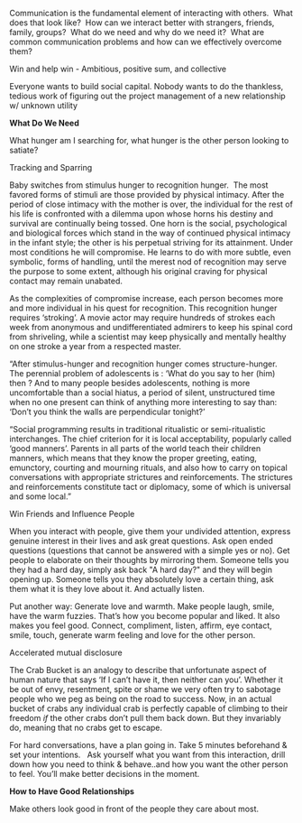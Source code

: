 Communication is the fundamental element of interacting with others.  What does that look like?  How can we interact better with strangers, friends, family, groups?  What do we need and why do we need it?  What are common communication problems and how can we effectively overcome them?

Win and help win - Ambitious, positive sum, and collective

Everyone wants to build social capital. Nobody wants to do the thankless, tedious work of figuring out the project management of a new relationship w/ unknown utility

**What Do We Need**

What hunger am I searching for, what hunger is the other person looking to satiate?

Tracking and Sparring

Baby switches from stimulus hunger to recognition hunger.  The most favored forms of stimuli are those provided by physical intimacy. After the period of close intimacy with the mother is over, the individual for the rest of his life is confronted with a dilemma upon whose horns his destiny and survival are continually being tossed. One horn is the social, psychological and biological forces which stand in the way of continued physical intimacy in the infant style; the other is his perpetual striving for its attainment. Under most conditions he will compromise. He learns to do with more subtle, even symbolic, forms of handling, until the merest nod of recognition may serve the purpose to some extent, although his original craving for physical contact may remain unabated.

As the complexities of compromise increase, each person becomes more and more individual in his quest for recognition. This recognition hunger requires ‘stroking’. A movie actor may require hundreds of strokes each week from anonymous and undifferentiated admirers to keep his spinal cord from shriveling, while a scientist may keep physically and mentally healthy on one stroke a year from a respected master.

“After stimulus-hunger and recognition hunger comes structure-hunger. The perennial problem of adolescents is : ‘What do you say to her (him) then ? And to many people besides adolescents, nothing is more uncomfortable than a social hiatus, a period of silent, unstructured time when no one present can think of anything more interesting to say than: ‘Don’t you think the walls are perpendicular tonight?’

“Social programming results in traditional ritualistic or semi-ritualistic interchanges. The chief criterion for it is local acceptability, popularly called ‘good manners’. Parents in all parts of the world teach their children manners, which means that they know the proper greeting, eating, emunctory, courting and mourning rituals, and also how to carry on topical conversations with appropriate strictures and reinforcements. The strictures and reinforcements constitute tact or diplomacy, some of which is universal and some local.”

Win Friends and Influence People

When you interact with people, give them your undivided attention, express genuine interest in their lives and ask great questions. Ask open ended questions (questions that cannot be answered with a simple yes or no). Get people to elaborate on their thoughts by mirroring them. Someone tells you they had a hard day, simply ask back "A hard day?" and they will begin opening up. Someone tells you they absolutely love a certain thing, ask them what it is they love about it. And actually listen.

Put another way: Generate love and warmth. Make people laugh, smile, have the warm fuzzies. That’s how you become popular and liked. It also makes you feel good. Connect, compliment, listen, affirm, eye contact, smile, touch, generate warm feeling and love for the other person.

  

Accelerated mutual disclosure

The Crab Bucket is an analogy to describe that unfortunate aspect of human nature that says ‘If I can’t have it, then neither can you’. Whether it be out of envy, resentment, spite or shame we very often try to sabotage people who we peg as being on the road to success. Now, in an actual bucket of crabs any individual crab is perfectly capable of climbing to their freedom _if_ the other crabs don’t pull them back down. But they invariably do, meaning that no crabs get to escape.

For hard conversations, have a plan going in. Take 5 minutes beforehand & set your intentions.   Ask yourself what you want from this interaction, drill down how you need to think & behave..and how you want the other person to feel. You’ll make better decisions in the moment.

**How to Have Good Relationships**

Make others look good in front of the people they care about most.